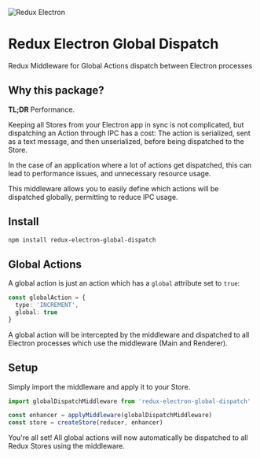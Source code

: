 <img alt="Redux Electron"
    src="https://rawgithub.com/kube/redux-electron-global-dispatch/master/icons.svg">

Redux Electron Global Dispatch
==============================

Redux Middleware for Global Actions dispatch between Electron processes


Why this package?
-----------------

**TL;DR** Performance.

Keeping all Stores from your Electron app in sync is not complicated, but dispatching an Action through IPC has a cost: The action is serialized, sent as a text message, and then unserialized, before being dispatched to the Store.

In the case of an application where a lot of actions get dispatched, this can lead to performance issues, and unnecessary resource usage.

This middleware allows you to easily define which actions will be dispatched globally, permitting to reduce IPC usage.


Install
-------

```sh
npm install redux-electron-global-dispatch
```


Global Actions
--------------

A global action is just an action which has a `global` attribute set to `true`:

```ts
const globalAction = {
  type: 'INCREMENT',
  global: true
}
```

A global action will be intercepted by the middleware and dispatched to all Electron processes which use the middleware (Main and Renderer).


Setup
-----

Simply import the middleware and apply it to your Store.

```ts
import globalDispatchMiddleware from 'redux-electron-global-dispatch'

const enhancer = applyMiddleware(globalDispatchMiddleware)
const store = createStore(reducer, enhancer)
```

You're all set! All global actions will now automatically be dispatched to all Redux Stores using the middleware.
